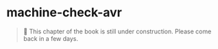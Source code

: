 # machine-check-avr

>
> &#x1F6A7; This chapter of the book is still under construction. 
> Please come back in a few days.
>